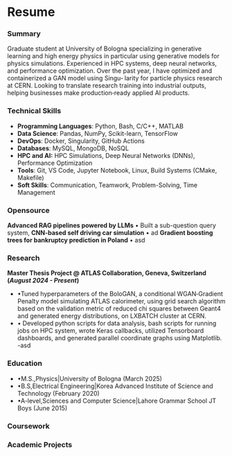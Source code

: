 # Resume

### Summary
Graduate student at University of Bologna specializing in generative learning and high energy physics in
particular using generative models for physics simulations. Experienced in HPC systems, deep neural networks,
and performance optimization. Over the past year, I have optimized and containerized a GAN model using Singu‑
larity for particle physics research at CERN. Looking to translate research training into industrial outputs, helping
businesses make production‑ready applied AI products.

### Technical Skills
- **Programming Languages**: Python, Bash, C/C++, MATLAB
- **Data Science**: Pandas, NumPy, Scikit-learn, TensorFlow
- **DevOps**: Docker, Singularity, GitHub Actions
- **Databases**: MySQL, MongoDB, NoSQL
- **HPC and AI:** HPC Simulations, Deep Neural Networks (DNNs), Performance Optimization
- **Tools**: Git, VS Code, Jupyter Notebook, Linux, Build Systems (CMake, Makefile)
- **Soft Skills**: Communication, Teamwork, Problem-Solving, Time Management

### Opensource
**Advanced RAG pipelines powered by LLMs**
• Built a sub-question query system, 
**CNN-based self driving car simulation**
• ad
**Gradient boosting trees for bankruptcy prediction in Poland**
• asd

### Research
**Master Thesis Project @ ATLAS Collaboration,  Geneva, Switzerland (_August 2024 - Present_)**
- •Tuned hyperparameters of the BoloGAN, a conditional WGAN‑Gradient Penalty model simulating ATLAS calorimeter, using grid search
algorithm based on the validation metric of reduced chi squares between Geant4 and generated energy distributions, on LXBATCH
cluster at CERN.
- • Developed python scripts for data analysis, bash scripts for running jobs on HPC system, wrote Keras callbacks, utilized Tensorboard
dashboards, and generated parallel coordinate graphs using Matplotlib.
-asd

### Education
- •M.S.,Physics|University of Bologna (March 2025)
- •B.S,Electrical Engineering|Korea Advanced Institute of Science and Technology (February 2020)
- •A-level,Sciences and Computer Science|Lahore Grammar School JT Boys (June 2015)

### Coursework


### Academic Projects
